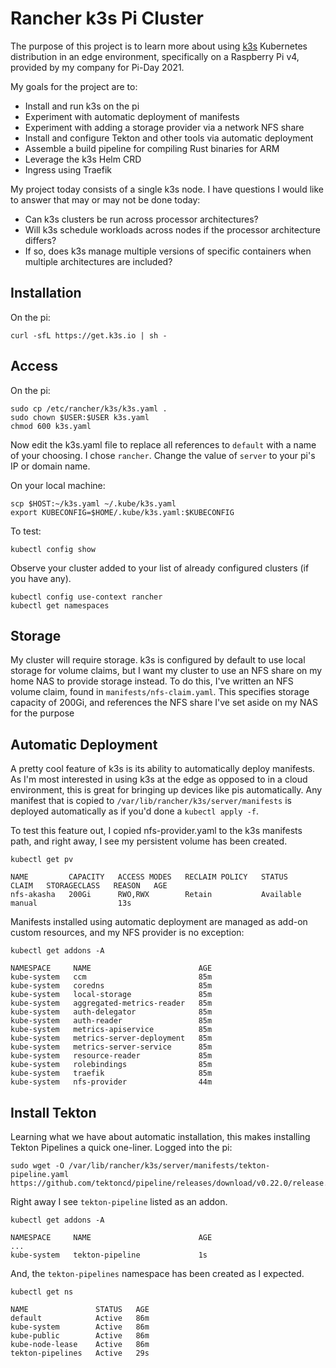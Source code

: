 # Rancher k3s Pi Cluster

The purpose of this project is to learn more about using [k3s](https://k3s.io)
Kubernetes distribution in an edge environment, specifically on a Raspberry Pi
v4, provided by my company for Pi-Day 2021.

My goals for the project are to:

* Install and run k3s on the pi
* Experiment with automatic deployment of manifests
* Experiment with adding a storage provider via a network NFS share
* Install and configure Tekton and other tools via automatic deployment
* Assemble a build pipeline for compiling Rust binaries for ARM
* Leverage the k3s Helm CRD
* Ingress using Traefik

My project today consists of a single k3s node. I have questions I would like to
answer that may or may not be done today:

* Can k3s clusters be run across processor architectures?
* Will k3s schedule workloads across nodes if the processor architecture
  differs?
* If so, does k3s manage multiple versions of specific containers when multiple
  architectures are included?

## Installation

On the pi:

```shell
curl -sfL https://get.k3s.io | sh -
```

## Access

On the pi:

```shell
sudo cp /etc/rancher/k3s/k3s.yaml .
sudo chown $USER:$USER k3s.yaml
chmod 600 k3s.yaml
```

Now edit the k3s.yaml file to replace all references to `default` with a name of
your choosing. I chose `rancher`. Change the value of `server` to your pi's IP
or domain name.

On your local machine:

```shell
scp $HOST:~/k3s.yaml ~/.kube/k3s.yaml
export KUBECONFIG=$HOME/.kube/k3s.yaml:$KUBECONFIG
```

To test:

```shell
kubectl config show
```

Observe your cluster added to your list of already configured clusters (if
you have any).

```shell
kubectl config use-context rancher
kubectl get namespaces
```

## Storage

My cluster will require storage. k3s is configured by default to use local
storage for volume claims, but I want my cluster to use an NFS share on my home
NAS to provide storage instead. To do this, I've written an NFS volume claim,
found in `manifests/nfs-claim.yaml`. This specifies storage capacity of 200Gi, and
references the NFS share I've set aside on my NAS for the purpose

## Automatic Deployment

A pretty cool feature of k3s is its ability to automatically deploy manifests.
As I'm most interested in using k3s at the edge as opposed to in a cloud
environment, this is great for bringing up devices like pis automatically. Any
manifest that is copied to `/var/lib/rancher/k3s/server/manifests` is deployed
automatically as if you'd done a `kubectl apply -f`.

To test this feature out, I copied nfs-provider.yaml to the k3s manifests path,
and right away, I see my persistent volume has been created.

```shell
kubectl get pv

NAME         CAPACITY   ACCESS MODES   RECLAIM POLICY   STATUS      CLAIM   STORAGECLASS   REASON   AGE
nfs-akasha   200Gi      RWO,RWX        Retain           Available           manual                  13s
```

Manifests installed using automatic deployment are managed as add-on custom
resources, and my NFS provider is no exception:

```shell
kubectl get addons -A

NAMESPACE     NAME                        AGE
kube-system   ccm                         85m
kube-system   coredns                     85m
kube-system   local-storage               85m
kube-system   aggregated-metrics-reader   85m
kube-system   auth-delegator              85m
kube-system   auth-reader                 85m
kube-system   metrics-apiservice          85m
kube-system   metrics-server-deployment   85m
kube-system   metrics-server-service      85m
kube-system   resource-reader             85m
kube-system   rolebindings                85m
kube-system   traefik                     85m
kube-system   nfs-provider                44m
```

## Install Tekton

Learning what we have about automatic installation, this makes installing Tekton
Pipelines a quick one-liner. Logged into the pi:

```shell
sudo wget -O /var/lib/rancher/k3s/server/manifests/tekton-pipeline.yaml https://github.com/tektoncd/pipeline/releases/download/v0.22.0/release.yaml
```

Right away I see `tekton-pipeline` listed as an addon.

```shell
kubectl get addons -A

NAMESPACE     NAME                        AGE
...
kube-system   tekton-pipeline             1s
```

And, the `tekton-pipelines` namespace has been created as I expected.

```shell
kubectl get ns

NAME               STATUS   AGE
default            Active   86m
kube-system        Active   86m
kube-public        Active   86m
kube-node-lease    Active   86m
tekton-pipelines   Active   29s
```
